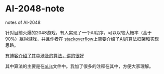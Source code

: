 # AI-2048-note
notes of AI-2048

针对目前火爆的2048游戏，有人实现了一个AI程序，可以以较大概率（高于90%）赢得游戏，并且作者在
[stackoverflow](http://stackoverflow.com/questions/22342854/what-is-the-optimal-algorithm-for-the-game-2048)上简要介绍了[AI的算法](https://github.com/ovolve/2048-AI)框架和实现思路。

[有博客介绍了其中涉及的算法，讲的很好](http://blog.codinglabs.org/articles/2048-ai-analysis.html)

其中算法的主要是在[ai.js](https://github.com/ovolve/2048-AI/blob/master/js/ai.js)文件中。我加了很多的注释在其中，方便大家理解。